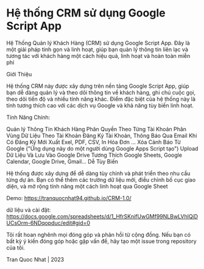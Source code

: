 # Hệ thống CRM sử dụng Google Script App


Hệ Thống Quản lý Khách Hàng (CRM) sử dụng Google Script App. Đây là một giải pháp tinh gọn và linh hoạt, giúp bạn quản lý thông tin liên lạc và tương tác với khách hàng một cách hiệu quả, linh hoạt và hoàn toàn miễn phí

Giới Thiệu

Hệ thống CRM này được xây dựng trên nền tảng Google Script App, giúp bạn dễ dàng quản lý và theo dõi thông tin về khách hàng, ghi chú cuộc gọi, theo dõi tiến độ và nhiều tính năng khác. Điểm đặc biệt của hệ thống này là tính tương thích cao với các dịch vụ Google và khả năng tùy biến linh hoạt.

Tính Năng Chính:

Quản lý Thông Tin Khách Hàng
Phân Quyền Theo Từng Tài Khoản
Phân Vùng Dữ Liệu Theo Tài Khoản
Đăng Ký Tài Khoản, Thông Báo Qua Email Khi Có Đăng Ký Mới
Xuất Exel, PDF, CSV, In Hóa Đơn ...
Xóa Cảnh Báo Từ Google ("Ứng dụng này do một người dùng Google Apps Script tạo")
Upload Dữ Liệu Và Lưu Vào Google Drive
Tương Thích Google Sheets, Google Calendar, Google Drive, Gmail...
Dễ Tùy Biến


Hệ thống được xây dựng để dễ dàng tùy chỉnh và phát triển theo nhu cầu từng dự án. Bạn có thể thêm các trường dữ liệu mới, điều chỉnh bố cục giao diện, và mở rộng tính năng một cách linh hoạt qua Google Sheet

Demo: https://tranquocnhat94.github.io/CRM-1.0/

dữ liệu và cài đặt: https://docs.google.com/spreadsheets/d/1_HfrSKnifUwGMf99NLBwLVhlQiDUCsOrm-6NDqopduc/edit#gid=0

Tôi rất hoan nghênh mọi đóng góp và phản hồi từ cộng đồng. Nếu bạn có bất kỳ ý kiến đóng góp hoặc gặp vấn đề, hãy tạo một issue trong repository của tôi.


Tran Quoc Nhat | 2023
